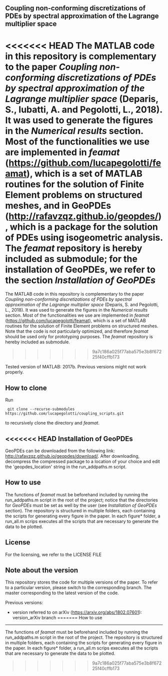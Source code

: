 Coupling non-conforming discretizations of PDEs by spectral approximation of the Lagrange multiplier space
-------------------------
<<<<<<< HEAD
The MATLAB code in this repository is complementary to the paper *Coupling non-conforming discretizations of PDEs by spectral approximation of the Lagrange multiplier space* (Deparis, S., Iubatti, A. and Pegolotti, L., 2018). It was used to generate the figures in the *Numerical results* section. Most of the functionalities we use are implemented in *feamat* (https://github.com/lucapegolotti/feamat), which is a set of MATLAB routines for the solution of Finite Element problems on structured meshes, and in GeoPDEs (http://rafavzqz.github.io/geopdes/), which is a package for the solution of PDEs using isogeometric analysis. The *feamat* repository is hereby included as submodule; for the installation of GeoPDEs, we refer to the section *Installation of GeoPDEs*
=======
The MATLAB code in this repository is complementary to the paper *Coupling non-conforming discretizations of PDEs by spectral approximation of the Lagrange multiplier space* (Deparis, S. and Pegolotti, L., 2018). It was used to generate the figures in the *Numerical results* section. Most of the functionalities we use are implemented in *feamat* (https://github.com/lucapegolotti/feamat), which is a set of MATLAB routines for the solution of Finite Element problems on structured meshes. Note that the code is not particularly optimized, and therefore *feamat* should be used only for prototyping purposes. The *feamat* repository is hereby included as submodule.
>>>>>>> 9a7c186a025f77aba575e3b8f67225f40cffb173

Tested version of MATLAB: 2017b. Previous versions might not work properly.

How to clone
-------------------------
Run
```
 git clone --recurse-submodules https://github.com/lucapegolotti/coupling_scripts.git
```
to recursively clone the directory and *feamat*.

<<<<<<< HEAD
Installation of GeoPDEs
-------------------------
GeoPDEs can be downloaded from the following link: http://rafavzqz.github.io/geopdes/download/. After downloading, decompress the compressed package to a location of your choice and edit the 'geopdes_location' string in the run_addpaths.m script.

How to use
-------------------------
The functions of *feamat* must be beforehand included by running the run_addpaths.m script in the root of the project; notice that the directories for *GeoPDEs* must be set as well by the user (see *Installation of GeoPDEs* section). The repository is structured in multiple folders, each containing the scripts for generating every figure in the paper. In each figure* folder, a run_all.m scrips executes all the scripts that are necessary to generate the data to be plotted.

License
-------------------------
For the licensing, we refer to the LICENSE FILE

Note about the version
-------------------------
This repository stores the code for multiple versions of the paper. To refer to a particular version, please switch to the corresponding branch. The master corresponding to the latest version of the code.

Previous versions:
- version referred to on arXiv (https://arxiv.org/abs/1802.07601): version_arXiv branch
=======
How to use
-------------------------
The functions of *feamat* must be beforehand included by running the run_addpaths.m script in the root of the project. The repository is structured in multiple folders, each containing the scripts for generating every figure in the paper. In each figure* folder, a run_all.m scrips executes all the scripts that are necessary to generate the data to be plotted.
>>>>>>> 9a7c186a025f77aba575e3b8f67225f40cffb173
